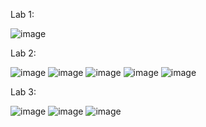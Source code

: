 Lab 1:

![image](https://github.com/DZiggle/CPE-322/assets/144705148/480b364d-a6af-48a4-bdd4-45f3c680462d)

Lab 2:

![image](https://github.com/DZiggle/CPE-322/assets/144705148/cc01eeea-ac0d-4666-abc9-3480811628be)
![image](https://github.com/DZiggle/CPE-322/assets/144705148/0ddea982-0b98-4b9c-8a13-b20010f5b4e5)
![image](https://github.com/DZiggle/CPE-322/assets/144705148/b53b2b8b-9037-4cbb-842c-8642210b9314)
![image](https://github.com/DZiggle/CPE-322/assets/144705148/e17c6acf-4360-49fe-9536-64a56cbe4585)
![image](https://github.com/DZiggle/CPE-322/assets/144705148/997d289f-80ac-4d87-8032-2c47065d7b95)

Lab 3: 

![image](https://github.com/DZiggle/CPE-322/assets/144705148/c41378dd-910c-44a1-9c48-56c82ac38f61)
![image](https://github.com/DZiggle/CPE-322/assets/144705148/2a1f1fb6-0c6d-44dc-b210-a47b9afedd10)
![image](https://github.com/DZiggle/CPE-322/assets/144705148/0b2e8fec-7200-47b7-a718-213025ab12cb)
